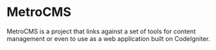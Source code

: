 MetroCMS
========

MetroCMS is a project that links against a set of tools for content management or even to use as a web application built on CodeIgniter. 